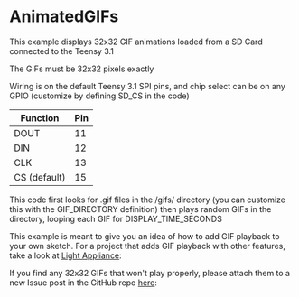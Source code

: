 AnimatedGIFs
============
This example displays 32x32 GIF animations loaded from a SD Card connected to the Teensy 3.1

The GIFs must be 32x32 pixels exactly

Wiring is on the default Teensy 3.1 SPI pins, and chip select can be on any GPIO (customize by defining SD_CS in the code)

Function     | Pin
-------------|----
DOUT         |  11
DIN          |  12
CLK          |  13
CS (default) |  15

This code first looks for .gif files in the /gifs/ directory (you can customize this with the GIF_DIRECTORY definition) then plays random GIFs in the directory, looping each GIF for DISPLAY_TIME_SECONDS

This example is meant to give you an idea of how to add GIF playback to your own sketch.  For a project that adds GIF playback with other features, take a look at [Light Appliance](https://github.com/CraigLindley/LightAppliance):

If you find any 32x32 GIFs that won't play properly, please attach them to a new
Issue post in the GitHub repo [here](https://github.com/pixelmatix/AnimatedGIFs/issues):
